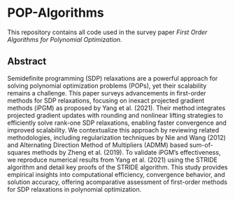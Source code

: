 # POP-Algorithms

This repository contains all code used in the survey paper _First Order Algorithms for Polynomial Optimization_. 

## Abstract

Semidefinite programming (SDP) relaxations are a powerful approach for solving polynomial optimization problems (POPs), yet their scalability remains a challenge. This paper surveys advancements in first-order methods for SDP relaxations, focusing on inexact projected gradient methods (iPGM) as proposed by Yang et al. (2021). Their method integrates projected gradient updates with rounding and nonlinear lifting strategies to efficiently solve rank-one SDP relaxations, enabling faster convergence and improved scalability. We contextualize this approach by reviewing related methodologies, including regularization techniques by Nie and Wang (2012) and Alternating Direction Method of Multipliers (ADMM) based sum-of-squares methods by Zheng et al. (2019). To validate iPGM’s effectiveness, we reproduce numerical results from Yang et al. (2021) using the STRIDE algorithm and detail key proofs of the STRIDE algorithm. This study provides empirical insights into computational efficiency, convergence behavior, and solution accuracy, offering acomparative assessment of first-order methods for SDP relaxations in polynomial optimization.
